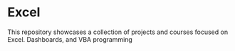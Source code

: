 # Excel
This repository showcases a collection of projects and courses focused on Excel. Dashboards, and VBA programming
